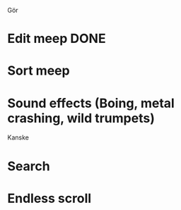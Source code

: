 Gör
# Edit meep  DONE
# Sort meep
# Sound effects (Boing, metal crashing, wild trumpets) 


Kanske
# Search
# Endless scroll